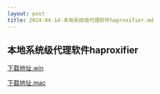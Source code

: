 ```yaml
---
layout: post
title: 2014-04-14-本地系统级代理软件haproxifier.md
---
```


## 本地系统级代理软件haproxifier

[下载地址,win](/attachments/2014-04-14-HA-Proxifier321-LDR.rar)

[下载地址,mac](/attachments/2014-04-17-ProxifierMac.zip)
